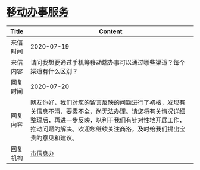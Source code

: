 # [移动办事服务](http://www.shangluo.gov.cn/zmhd/ldxxxx.jsp?urltype=leadermail.LeaderMailContentUrl&wbtreeid=1112&leadermailid=6208)

| Title |                                                     Content                                                      |
|:-----:|------------------------------------------------------------------------------------------------------------------|
| 来信时间  | 2020-07-19                                                                                                       |
| 来信内容  | 请问我想要通过手机等移动端办事可以通过哪些渠道？每个渠道有什么区别？                                                                               |
| 回复时间  | 2020-07-20                                                                                                       |
| 回复内容  | 网友你好，我们对您的留言反映的问题进行了初核，发现有关信息不清，要素不全，尚无法办理。请您将有关情况详细整理后，再进一步反映，以利于我们有针对性地开展工作，推动问题的解决。欢迎您继续关注商洛，及时给我们提出宝贵的意见和建议。 |
| 回复机构  | [市信息办](../../category/agencies/市信息办.md)                                                                          |
